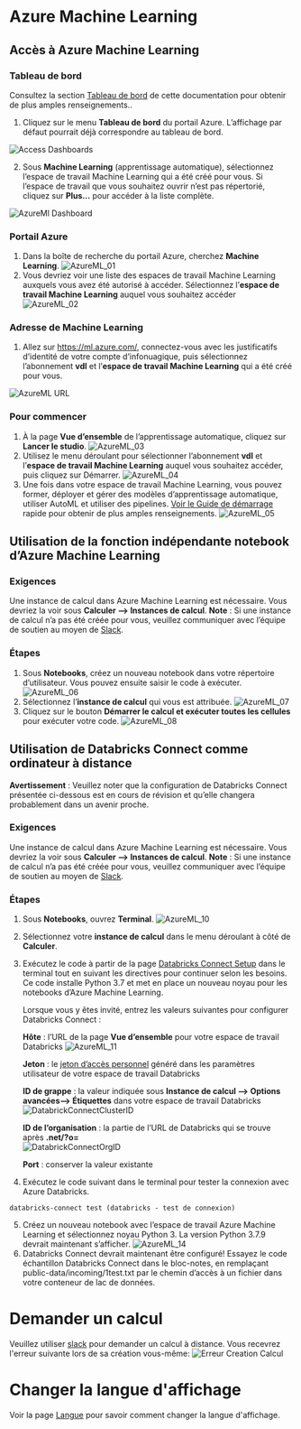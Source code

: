 # Azure Machine Learning
## Accès à Azure Machine Learning
### Tableau de bord

Consultez la section  [Tableau de bord](Dashboards.md) de cette documentation pour obtenir de plus amples renseignements..  
1. 	Cliquez sur le menu **Tableau de bord** du portail Azure. L’affichage par défaut pourrait déjà correspondre au tableau de bord.  

![Access Dashboards](images/AzureML01.png)

2. Sous **Machine Learning** (apprentissage automatique), sélectionnez l’espace de travail Machine Learning qui a été créé pour vous. Si l’espace de travail que vous souhaitez ouvrir n’est pas répertorié, cliquez sur **Plus…** pour accéder à la liste complète.

![AzureMl Dashboard](images/AzureML02.png)



### Portail Azure

1.	Dans la boîte de recherche du portail Azure, cherchez **Machine Learning**.
 ![AzureML_01](images/AzureML03.png) 
2.	Vous devriez voir une liste des espaces de travail Machine Learning auxquels vous avez été autorisé à accéder. Sélectionnez l’**espace de travail Machine Learning** auquel vous souhaitez accéder
![AzureML_02](images/AzureML04.png)  

### Adresse de Machine Learning
1.	Allez sur https://ml.azure.com/, connectez-vous avec les justificatifs d’identité de votre compte d’infonuagique, puis sélectionnez l’abonnement **vdl** et l’**espace de travail Machine Learning** qui a été créé pour vous.

![AzureML URL](images/AzureMlURL.png) 



  


### Pour commencer
1.	À la page **Vue d’ensemble** de l’apprentissage automatique, cliquez sur **Lancer le studio**.
 ![AzureML_03](images/AzureML05.png)  
2.	Utilisez le menu déroulant pour sélectionner l’abonnement **vdl** et l’**espace de travail Machine Learning** auquel vous souhaitez accéder, puis cliquez sur Démarrer.
 ![AzureML_04](images/AzureMlURL.png) 
3.	Une fois dans votre espace de travail Machine Learning, vous pouvez former, déployer et gérer des modèles d’apprentissage automatique, utiliser AutoML et utiliser des pipelines. [Voir le Guide de démarrage](https://docs.microsoft.com/fr-fr/azure/machine-learning/) rapide pour obtenir de plus amples renseignements.
![AzureML_05](images/AzureML06.png)  

## Utilisation de la fonction indépendante notebook d’Azure Machine Learning 
### Exigences
Une instance de calcul dans Azure Machine Learning est nécessaire. Vous devriez la voir sous **Calculer --> Instances de calcul**.
**Note** : Si une instance de calcul n’a pas été créée pour vous, veuillez communiquer avec l’équipe de soutien au moyen de [Slack](https://cae-eac.slack.com/).
### Étapes
1.	Sous **Notebooks**, créez un nouveau notebook dans votre répertoire d’utilisateur. Vous pouvez ensuite saisir le code à exécuter.
 ![AzureML_06](images/AzureML07.png) 
2.	Sélectionnez l’**instance de calcul** qui vous est attribuée.
 ![AzureML_07](images/AzureML08.png) 
3.	Cliquez sur le bouton **Démarrer le calcul et exécuter toutes les cellules** pour exécuter votre code.
![AzureML_08](images/AzureML09.png)


## Utilisation de Databricks Connect comme ordinateur à distance
**Avertissement** : Veuillez noter que la configuration de Databricks Connect présentée ci-dessous est en cours de révision et qu’elle changera probablement dans un avenir proche.
### Exigences
Une instance de calcul dans Azure Machine Learning est nécessaire. Vous devriez la voir sous **Calculer --> Instances de calcul**.
**Note** : Si une instance de calcul n’a pas été créée pour vous, veuillez communiquer avec l’équipe de soutien au moyen de [Slack](https://cae-eac.slack.com/).
### Étapes
1.	Sous **Notebooks**, ouvrez **Terminal**.
 ![AzureML_10](images/AzureML10.png) 
2.	Sélectionnez votre **instance de calcul** dans le menu déroulant à côté de **Calculer**.
3.	Exécutez le code à partir de la page [Databricks Connect Setup](https://github.com/StatCan/cae-eac/blob/master/Examples/AzureML/Databricks-Connect-Setup.txt) dans le terminal tout en suivant les directives pour continuer selon les besoins. Ce code installe Python 3.7 et met en place un nouveau noyau pour les notebooks d’Azure Machine Learning.


    Lorsque vous y êtes invité, entrez les valeurs suivantes pour configurer Databricks Connect :

     **Hôte** : l’URL de la page **Vue d’ensemble** pour votre espace de travail Databricks 
     ![AzureML_11](images/AzureML11.png) 

      **Jeton** : le [jeton d’accès personnel](https://docs.microsoft.com/fr-ca/azure/databricks/dev-tools/api/latest/authentication#--generate-a-personal-access-token) généré dans les paramètres utilisateur de votre espace de travail Databricks 

     **ID de grappe** : la valeur indiquée sous **Instance de calcul --> Options avancées--> Étiquettes** dans votre espace de travail Databricks 
     ![DatabrickConnectClusterID](images/DatabrickConnectClusterID.PNG) 

    **ID de l’organisation** : la partie de l’URL de Databricks qui se trouve après **.net/?o=**  
    ![DatabrickConnectOrgID](images/DatabrickConnectOrgID.PNG) 

    **Port** : conserver la valeur existante

4.	Exécutez le code suivant dans le terminal pour tester la connexion avec Azure Databricks.
 ```
databricks-connect test (databricks - test de connexion)
 ```
5.	Créez un nouveau notebook avec l’espace de travail Azure Machine Learning et sélectionnez noyau Python 3. La version Python 3.7.9 devrait maintenant s’afficher.
 ![AzureML_14](images/AzureML_13.png) 
6.	Databricks Connect devrait maintenant être configuré! Essayez le code échantillon Databricks Connect dans le bloc-notes, en remplaçant public-data/incoming/1test.txt par le chemin d’accès à un fichier dans votre conteneur de lac de données.

# Demander un calcul
Veuillez utiliser [slack](https://cae-eac.slack.com) pour demander un calcul à distance. Vous recevrez l'erreur suivante lors de sa création vous-même:
![Erreur Creation Calcul](images/AzureMLErreurCreationCalcul.png) 

# Changer la langue d'affichage
Voir la page [Langue](Langue.md) pour savoir comment changer la langue d'affichage.

 